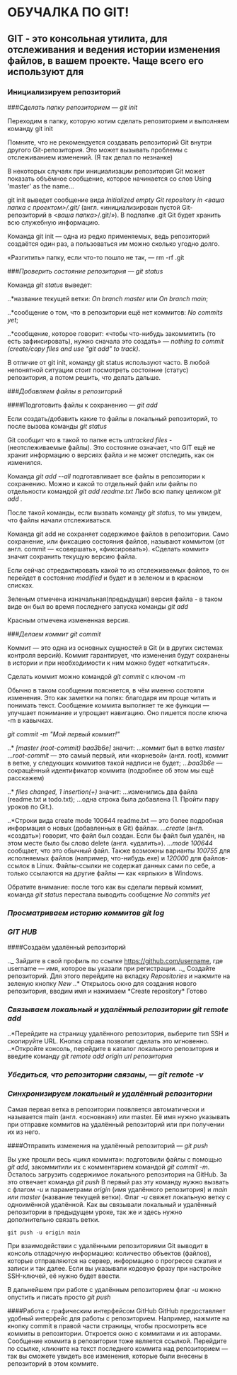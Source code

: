 # ОБУЧАЛКА ПО GIT!

## GIT - это консольная утилита, для отслеживания и ведения истории изменения файлов, в вашем проекте. Чаще всего его используют для

### Инициализируем репозиторий

###_Сделать папку репозиторием — *git init*_

Переходим в папку, которую хотим сделать репозиторием и выполняем команду git init

Помните, что не рекомендуется создавать репозиторий Git внутри другого Git-репозитория. Это может вызывать проблемы с отслеживанием изменений.
(Я так делал по незнанке)

В некоторых случаях при инициализации репозитория Git может показать объёмное сообщение, которое начинается со слов Using 'master' as the name…

git init выведет сообщение вида _Initialized empty Git repository in <*ваша папка с проектом*>/.git/_ (англ. «инициализирован пустой Git-репозиторий в <_ваша папка_>/.git/»). В подпапке .git Git будет хранить всю служебную информацию.

Команда git init — одна из редко применяемых, ведь репозиторий создаётся один раз, а пользоваться им можно сколько угодно долго.

«Разгитить» папку, если что-то пошло не так, — rm -rf .git

###_Проверить состояние репозитория — *git status*_

Команда _git status_ выведет:

..\*название текущей ветки: _On branch master_ или _On branch main_;

..\*сообщение о том, что в репозитории ещё нет коммитов: _No commits yet_;

..\*сообщение, которое говорит: «чтобы что-нибудь закоммитить (то есть зафиксировать), нужно сначала это создать» — _nothing to commit (create/copy files and use "git add" to track)_.

В отличие от git init, команду git status используют часто. В любой непонятной ситуации стоит посмотреть состояние (статус) репозитория, а потом решить, что делать дальше.

###_Добавляем файлы в репозиторий_

####Подготовить файлы к сохранению — _git add_

Если создать/добавить какие то файлы в локальный репозиторий, то после вызова команды _git status_

Git сообщит что в такой то папке есть _untracked files_ - (неотслеживаемые файлы). Это состояние означает, что GIT ещё не хранит информацию о версиях файла и не может отследить, как он изменился.

Команда _git add --all_ подготавливает все файлы в репозитории к сохранению.
Можно и какой то отдельный файл или файлы по отдельности командой _git add readme.txt_
Либо всю папку целиком _git add ._

После такой команды, если вызвать команду _git status_, то мы увидем, что файлы начали отслеживаться.

Команда git add не сохраняет содержимое файлов в репозитории. Само сохранение, или фиксацию состояния файлов, называют коммитом (от англ. commit — «совершать», «фиксировать»). «Сделать коммит» значит сохранить текущую версию файла.

Если сейчас отредактировать какой то из отслеживаемых файлов, то он перейдет в состояние _modified_ и будет и в зеленом и в красном списках.

Зеленым отмечена изначальная(предыдущая) версия файла - в таком виде он был во время последнего запуска команды _git add_

Красным отмечена измененная версия.

###_Делаем коммит *git commit*_

Коммит — это одна из основных сущностей в Git (и в других системах контроля версий). Коммит гарантирует, что изменения будут сохранены в истории и при необходимости к ним можно будет «откатиться».

Сделать коммит можно командой _git commit_ c ключом _-m_

Обычно в таком сообщении поясняется, в чём именно состояли изменения. Это как заметки на полях: благодаря им проще читать и понимать текст. Сообщение коммита выполняет те же функции — улучшает понимание и упрощает навигацию. Оно пишется после ключа -m в кавычках.

_git commit -m "Мой первый коммит!"_

..\* _[master (root-commit) baa3b6e]_ значит:
...коммит был в ветке _master_
..._root-commit_ — это самый первый, или «корневой» (англ. root), коммит в ветке, у следующих коммитов такой надписи не будет;
..._baa3b6e_ — сокращённый идентификатор коммита (подробнее об этом мы ещё расскажем)

..\* _files changed, 1 insertion(+)_ значит:
...изменились два файла (readme.txt и todo.txt);
...одна строка была добавлена (1. Пройти пару уроков по Git.).

..\*Строки вида create mode 100644 readme.txt — это более подробная информация о новых (добавленных в Git) файлах.
..._create_ (англ. «создать») говорит, что файл был создан. Если бы файл был удалён, на этом месте было бы слово delete (англ. «удалить»).
..._mode 100644_ сообщает, что это обычный файл. Также возможны варианты _100755_ для исполняемых файлов (например, что-нибудь.exe) и _120000_ для файлов-ссылок в Linux. Файлы-ссылки не содержат данных сами по себе, а только ссылаются на другие файлы — как «ярлыки» в Windows.

Обратите внимание: после того как вы сделали первый коммит, команда _git status_ перестала выводить сообщение _No commits yet_

### _Просматриваем историю коммитов *git log*_

### _GIT HUB_

####Создаём удалённый репозиторий

.._ Зайдите в свой профиль по ссылке https://github.com/username, где username — имя, которое вы указали при регистрации.
.._ Создайте репозиторий. Для этого перейдите на вкладку _Repositories_ и нажмите на зеленую кнопку _New_
..* Открылось окно для создания нового репозитория, вводим имя и нажимаем *Create repository\*
Готово

### _Связываем локальный и удалённый репозитории *git remote add*_

..*Перейдите на страницу удалённого репозитория, выберите тип SSH и скопируйте URL. Кнопка справа позволит сделать это мгновенно.
..*Откройте консоль, перейдите в каталог локального репозитория и введите команду _git remote add origin url репозитория_

### _Убедиться, что репозитории связаны, — git remote -v_

### _Синхронизируем локальный и удалённый репозитории_

Самая первая ветка в репозитории появляется автоматически и называется main (англ. «основная») или master. Её имя нужно указывать при отправке коммитов на удалённый репозиторий или при получении их из него.

####Отправить изменения на удалённый репозиторий — _git push_

Вы уже прошли весь «цикл коммита»: подготовили файлы с помощью _git add_, закоммитили их с комментарием командой _git commit -m_. Осталось загрузить содержимое локального репозитория на GitHub. За это отвечает команда _git push_
В первый раз эту команду нужно вызвать с флагом _-u_ и параметрами _origin_ (имя удалённого репозитория) и _main или master_ (название текущей ветки). Флаг _-u_ свяжет локальную ветку с одноимённой удалённой. Как вы связывали локальный и удалённый репозитории в предыдущем уроке, так же и здесь нужно дополнительно связать ветки.

```
git push -u origin main
```

При взаимодействии с удалёнными репозиториями Git выводит в консоль отладочную информацию: количество объектов (файлов), которые отправляются на сервер, информацию о прогрессе сжатия и записи и так далее.
Если вы указывали кодовую фразу при настройке SSH-ключей, её нужно будет ввести.

В дальнейшем при работе с удалённым репозиторием флаг _-u_ можно опустить и писать просто _git push_

####Работа с графическим интерфейсом GitHub
GitHub предоставляет удобный интерфейс для работы с репозиторием. Например, нажмите на кнопку commit в правой части страницы, чтобы просмотреть все коммиты в репозитории.
Откроется окно с коммитами и их авторами.
Сообщение коммита в репозитории тоже является ссылкой.
Перейдите по ссылке, кликните на текст последнего коммита над репозиторием — так вы сможете увидеть все изменения, которые были внесены в репозиторий в этом коммите.
